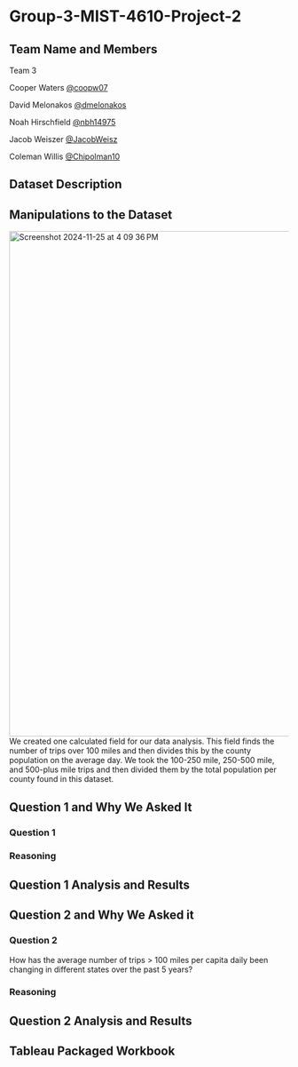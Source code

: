 # Group-3-MIST-4610-Project-2

## Team Name and Members
Team 3

Cooper Waters [@coopw07](https://github.com/coopw07)

David Melonakos [@dmelonakos](https://github.com/dmelonakos)

Noah Hirschfield [@nbh14975](https://github.com/nbh14975)

Jacob Weiszer [@JacobWeisz](https://github.com/JacobWeisz)

Coleman Willis [@Chipolman10](https://github.com/Chipolman10)
## Dataset Description


## Manipulations to the Dataset
<img width="910" alt="Screenshot 2024-11-25 at 4 09 36 PM" src="https://github.com/user-attachments/assets/17255adb-c72b-47a2-a159-0547de475ddb">
We created one calculated field for our data analysis. This field finds the number of trips over 100 miles and then divides this by the county population on the average day. We took the 100-250 mile, 250-500 mile, and 500-plus mile trips and then divided them by the total population per county found in this dataset. 

## Question 1 and Why We Asked It
### Question 1


### Reasoning

## Question 1 Analysis and Results


## Question 2 and Why We Asked it
### Question 2
How has the average number of trips > 100 miles per capita daily been changing in different states over the past 5 years?
### Reasoning

## Question 2 Analysis and Results


## Tableau Packaged Workbook

